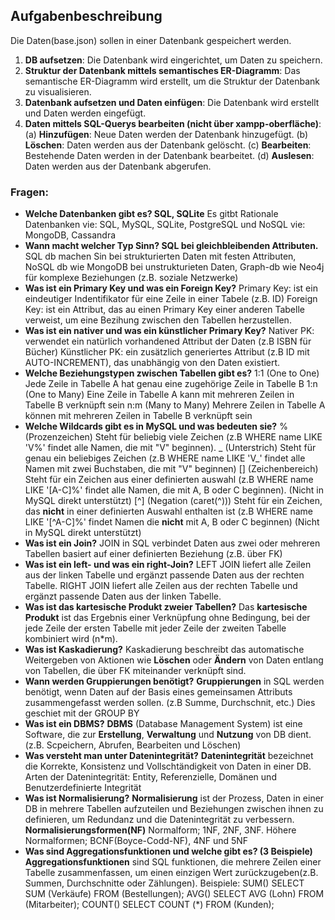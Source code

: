 ## Aufgabenbeschreibung
Die Daten(base.json) sollen in einer Datenbank gespeichert werden.

1. **DB aufsetzen**: Die Datenbank wird eingerichtet, um Daten zu speichern.
2. **Struktur der Datenbank mittels semantisches ER-Diagramm**: Das semantische ER-Diagramm wird erstellt, um die Struktur der Datenbank zu visualisieren.
3. **Datenbank aufsetzen und Daten einfügen**: Die Datenbank wird erstellt und Daten werden eingefügt.
4. **Daten mittels SQL-Querys bearbeiten (nicht über xampp-oberfläche)**:
      (a) **Hinzufügen**: Neue Daten werden der Datenbank hinzugefügt.
      (b) **Löschen**: Daten werden aus der Datenbank gelöscht.
      (c) **Bearbeiten**: Bestehende Daten werden in der Datenbank bearbeitet.
      (d) **Auslesen**: Daten werden aus der Datenbank abgerufen.

### Fragen:

- **Welche Datenbanken gibt es? SQL, SQLite**
      Es gitbt Rationale Datenbanken vie: SQL, MySQL, SQLite, PostgreSQL
                           und NoSQL vie: MongoDB, Cassandra   
- **Wann macht welcher Typ Sinn? SQL bei gleichbleibenden Attributen.**
      SQL db machen Sin bei strukturierten Daten mit festen Attributen,
      NoSQL db wie MongoDB bei unstrukturieten Daten, Graph-db wie Neo4j für komplexe Beziehungen (z.B. soziale Netzwerke) 
- **Was ist ein Primary Key und was ein Foreign Key?**
      Primary Key:   ist ein eindeutiger Indentifikator für eine Zeile in einer Tabele (z.B. ID)
      Foreign Key:   ist ein Attribut, das au einen Primary Key einer anderen Tabelle verweist, um eine Bezihung zwischen den Tabellen herzustellen. 
- **Was ist ein nativer und was ein künstlicher Primary Key?**
      Nativer PK:       verwendet ein natürlich vorhandened Attribut der Daten (z.B ISBN für Bücher)
      Künstlicher PK:   ein zusätzlich generiertes Attribut (z.B ID mit AUTO-INCREMENT), das unabhängig von den Daten existiert. 
- **Welche Beziehungstypen zwischen Tabellen gibt es?**
      1:1   (One to One)   Jede Zeile in Tabelle A hat genau eine zugehörige Zeile in Tabelle B
      1:n   (One to Many)  Eine Zeile in Tabelle A kann mit mehreren Zeilen in Tabelle B verknüpft sein
      n:m   (Many to Many) Mehrere Zeilen in Tabelle A können mit mehreren Zeilen in Tabelle B verknüpft sein
- **Welche Wildcards gibt es in MySQL und was bedeuten sie?**
      %     (Prozenzeichen)         Steht für beliebig viele Zeichen (z.B WHERE name LIKE 'V%' findet alle Namen, die mit "V" beginnen).
      _     (Unterstrich)         Steht für genau ein beliebiges Zeichen (z.B WHERE name LIKE 'V_' findet alle Namen mit zwei Buchstaben, die mit "V" beginnen)
      []    (Zeichenbereich)        Steht für ein Zeichen aus einer definierten auswahl (z.B WHERE name LIKE '[A-C]%' findet alle Namen, die mit A, B oder C beginnen). 
                                    (Nicht in MySQL direkt unterstützt)
      [^]   (Negation (caret(^)))   Steht für ein Zeichen, das **nicht** in einer definierten Auswahl enthalten ist (z.B WHERE name LIKE '[^A-C]%' findet Namen die **nicht** mit A, B oder C beginnen)
                                    (Nicht in MySQL direkt unterstützt)
- **Was ist ein Join?**
      JOIN in SQL verbindet Daten aus zwei oder mehreren Tabellen basiert auf einer definierten Beziehung (z.B. über FK)
- **Was ist ein left- und was ein right-Join?**
      LEFT JOIN   liefert alle Zeilen aus der linken Tabelle und ergänzt passende Daten aus der rechten Tabelle.
      RIGHT JOIN  liefert alle Zeilen aus der rechten Tabelle und ergänzt passende Daten aus der linken Tabelle.
- **Was ist das kartesische Produkt zweier Tabellen?**
      Das **kartesische Produkt** ist das Ergebnis einer Verknüpfung ohne Bedingung, bei der jede Zeile der ersten Tabelle mit jeder Zeile der zweiten Tabelle kombiniert wird (n*m). 
- **Was ist Kaskadierung?**
      Kaskadierung beschreibt das automatische Weitergeben von Aktionen wie **Löschen** oder **Ändern** von Daten entlang von Tabellen, die über FK miteinander verknüpft sind.
- **Wann werden Gruppierungen benötigt?**
      **Gruppierungen** in SQL werden benötigt, wenn Daten auf der Basis eines gemeinsamen Attributs zusammengefasst werden sollen. (z.B Summe, Durchschnit, etc.) Dies geschiet mit der GROUP BY
- **Was ist ein DBMS?**
      **DBMS** (Database Management System) ist eine Software, die zur **Erstellung**, **Verwaltung** und **Nutzung** von DB dient. (z.B. Scpeichern, Abrufen, Bearbeiten und Löschen)
- **Was versteht man unter Datenintegrität?**
      **Datenintegrität** bezeichnet die Korrekte, Konsistenz und Vollschtändigkeit von Daten in einer DB.
      Arten der Datenintegrität: Entity, Referenzielle, Domänen und Benutzerdefinierte Integrität    
- **Was ist Normalisierung?**
      **Normalisierung** ist der Prozess, Daten in einer DB in mehrere Tabellen aufzuteilen und Beziehungen zwischen ihnen zu definieren, um Redundanz und die Datenintegrität zu verbessern.
      **Normalisierungsformen(NF)**  Normalform; 1NF, 2NF, 3NF. Höhere Normalformen; BCNF(Boyce-Codd-NF), 4NF und 5NF 
- **Was sind Aggregationsfunktionen und welche gibt es? (3 Beispiele)**
      **Aggregationsfunktionen** sind SQL funktionen, die mehrere Zeilen einer Tabelle zusammenfassen, um einen einzigen Wert zurückzugeben(z.B. Summen, Durchschnitte oder Zählungen). <!--GROUP BY--> 
         Beispiele:  SUM()    SELECT SUM (Verkäufe) FROM (Bestellungen);
                     AVG()    SELECT AVG (Lohn) FROM (Mitarbeiter);
                     COUNT()  SELECT COUNT (*) FROM (Kunden);

   
<!-- Anmerkungen
   (Kartesisch bezieht sich auf den französischen Philosophen René Descartes (lateinisch: Cartesius) 
   bezeichnet in der Mathematik und Geometrie ein Bezugssystem oder Konzepte, die auf seinen Arbeiten basieren. 
   
   Kartesisches Produkt: Die Menge aller möglichen Paare aus zwei Mengen, z. B. 𝐴×𝐵={(𝑎,𝑏)∣𝑎∈𝐴,𝑏∈𝐵})
-->
 <!-- DB == Datenbank -->